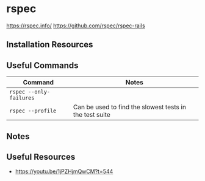 # rspec

<https://rspec.info/>
<https://github.com/rspec/rspec-rails>

## Installation Resources

## Useful Commands

| Command | Notes |
|---------|-------|
|`rspec --only-failures` | |
|`rspec --profile` | Can be used to find the slowest tests in the test suite |

## Notes

## Useful Resources

- https://youtu.be/1jPZHjmQwCM?t=544
